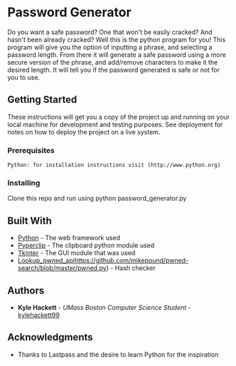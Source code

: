 # Password Generator

Do you want a safe password? One that won't be easily cracked? And hasn't been already cracked? Well this is the python program for you!
This program will give you the option of inputting a phrase, and selecting a password length. From there it will generate a safe password
using a more secure version of the phrase, and add/remove characters to make it the desired length. It will tell you if the password generated is safe or not for you to use.

## Getting Started

These instructions will get you a copy of the project up and running on your local machine for development and testing purposes. See deployment for notes on how to deploy the project on a live system.

### Prerequisites

```
Python: for installation instructions visit (http://www.python.org)
```

### Installing

Clone this repo and run using python password_generator.py

## Built With

* [Python](http://www.dropwizard.io/1.0.2/docs/) - The web framework used
* [Pyperclip](https://pypi.org/project/pyperclip/) - The clipboard python module used
* [Tkinter](https://wiki.python.org/moin/TkInter) - The GUI module that was used
* [Lookup_pwned_api]()https://github.com/mikepound/pwned-search/blob/master/pwned.py) - Hash checker


## Authors

* **Kyle Hackett** - *UMass Boston Computer Science Student* - [kylehackett99](https://github.com/kylehackett99)


## Acknowledgments

* Thanks to Lastpass and the desire to learn Python for the inspiration
